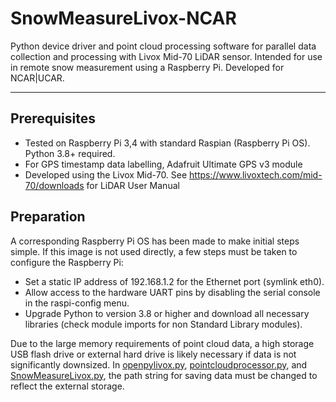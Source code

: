 # SnowMeasureLivox-NCAR
Python device driver and point cloud processing software for parallel data collection and processing with Livox Mid-70 LiDAR sensor. Intended for use in remote snow measurement using a Raspberry Pi. Developed for NCAR|UCAR.

<hr>

## Prerequisites
* Tested on Raspberry Pi 3,4 with standard Raspian (Raspberry Pi OS). Python 3.8+ required.
* For GPS timestamp data labelling, Adafruit Ultimate GPS v3 module
* Developed using the Livox Mid-70. See https://www.livoxtech.com/mid-70/downloads for LiDAR User Manual 

## Preparation
A corresponding Raspberry Pi OS has been made to make initial steps simple. If this image is not used directly, a few steps must be taken to configure the Raspberry Pi:
- Set a static IP address of 192.168.1.2 for the Ethernet port (symlink eth0).
- Allow access to the hardware UART pins by disabling the serial console in the raspi-config menu.
- Upgrade Python to version 3.8 or higher and download all necessary libraries (check module imports for non Standard Library modules).

Due to the large memory requirements of point cloud data, a high storage USB flash drive or external hard drive is likely necessary if data is not significantly downsized. In [openpylivox.py](./src/openpylivox.py), [pointcloudprocessor.py](./src/pointcloudprocessor.py), and [SnowMeasureLivox.py](./SnowMeasureLivox.py), the path string for saving data must be changed to reflect the external storage.

